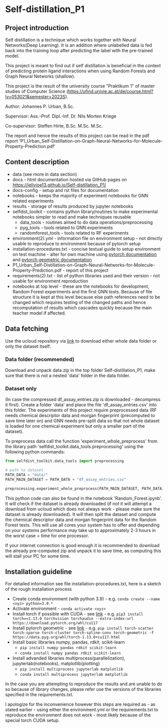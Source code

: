 # Self-distillation_P1

## Project introduction
Self distillation is a technique which works together with Neural Networks(Deep Learning). It is an addition where 
unlabelled data is fed back into the training loop after predicting the label with the pre-trained model.

This project is meant to find out if self distillation is beneficial in the context of predicting protein ligand
interactions when using Random Forests and Graph Neural Networks (shallow).

This project is the result of the university course "Praktikum 1" of master studies of Computer Science 
(https://ufind.univie.ac.at/de/course.html?lv=053021&semester=2023S).


Author: Johannes P. Urban, B.Sc.

Supervisor: Ass.-Prof. Dipl.-Inf. Dr. Nils Morten Kriege

Co-supervisor: Steffen Hirte, B.Sc. M.Sc. M.Sc.

The report and hence the results of this project can be read in the pdf report 
'P1_Urban_Self-Distillation-on-Graph-Neural-Networks-for-Molecule-Property-Prediction.pdf'

## Content description
- data (see more in data section)
- docs - html documentation hosted via GitHub pages on https://jellyjoe13.github.io/Self-distillation_P1/
- docs-config - setup and rst files for documentation
- notebooks - keeps the majority of experiment notebooks for GNN related experiments
- results - storage of results produced by jupyter notebooks
- selfdist_toolkit - contains python library/routines to make experimental notebooks simpler to read and make techniques reusable
  - data_tools - routines aimed to do data operations/preprocessing
  - pyg_tools - tools related to GNN experiments
  - randomforest_tools - tools related to RF experiments 
- environment(2).yml - information file on environment setup - not directly usable to reproduce to environment because of pytorch setup 
- installation-procedures.txt - concise textual guide to setup environment on test machine - alter for own machine using 
  [pytorch documentation](https://pytorch.org/get-started/locally/) and [pytorch geometric documentation](https://pytorch-geometric.readthedocs.io/en/latest/install/installation.html)
- P1_Urban_Self-Distillation-on-Graph-Neural-Networks-for-Molecule-Property-Prediction.pdf - report of this project
- requirements(2).txt - list of python libraries used and their version - not usable for environment reproduction
- notebooks at top level - these are the notebooks for development, Random Forest experiments and the first GNN tests.
Because of file structure it is kept at this level because else path references need to be changed which requires
testing of the changed paths and hence recomputation of results which cascades quickly because the main teacher model
if affected.

## Data fetching
Use the ucloud repository via [link](https://ucloud.univie.ac.at/index.php/s/XcnZ8q13sqQgraT) to download either whole 
data folder or only the dataset itself:

### Data folder (recommended)
Download and unpack data.zip in the top folder Self-distillation_P1, make sure that there is not a nested 'data' folder
in the data folder.

### Dataset only
(In case the compressed df_assay_entries.zip is downloaded - decompress it first).
Create a folder 'data' and place the file 'df_assay_entries.csv' into this folder. The experiments of this project 
require preprocessed data (RF needs chemical descriptor data and morgan fingerprint (precomputed to save time later on)
and GNN needs pre-split data so that not whole dataset is loaded for one chemical experiment but only a smaller part of
the dataset).

To preprocess data call the function 'experiment_whole_preprocess' from the library path 
'selfdist_toolkit.data_tools.preprocessing' using the following python commands:
```python
from selfdist_toolkit.data_tools import preprocessing

# path to dataset
PATH_DATA = "data/"
PATH_MAIN_DATASET = PATH_DATA + "df_assay_entries.csv"

preprocessing.experiment_whole_preprocess(PATH_MAIN_DATASET, PATH_DATA)
```
This python code can also be found in the notebook 'Random_Forest.ipynb'. It will check if the dataset is already
downloaded (if not it will attempt a download from ucloud which does not always work - please make sure the dataset is
already downloaded). It will then split the dataset and compute the chemical descriptor data and morgan fingerprint data
for the Random Forest tests. This will use all cores your system has to offer and depending on your systems performance
may take up to approximately 2-3 hours in the worst case = time for one processor.

If your internet connection is good enough it is recommended to download the already pre-computed zip and unpack it to 
save time, as computing this will stall your PC for some time.

## Installation guideline
For detailed information see file installation-procedures.txt, here is a sketch of the rough installation process
- Create conda environment (with python 3.9) - e.g. ```conda create --name <xyz> python=3.9.*```
- Activate environment - ```conda activate <xyz>```
- Install torch if possible with CUDA - see [link](https://pytorch.org/get-started/locally/) - e.g. ```pip3 install torch==1.13.0 torchvision torchaudio --extra-index-url https://download.pytorch.org/whl/cu117```
- Install pytorch geometric - see [link](https://pytorch-geometric.readthedocs.io/en/latest/install/installation.html) - e.g. ```pip install torch-scatter torch-sparse torch-cluster torch-spline-conv torch-geometric -f https://data.pyg.org/whl/torch-1.13.0+cu117.html```
- Install basic libraries numpy, pandas, rdkit, scikit-learn
  - ```pip install numpy pandas rdkit scikit-learn```
  - ```conda install numpy pandas rdkit scikit-learn```
- Install advanded libraries multiprocess(parallelization), jupyterlab(notebooks), matplotlib(plotting)
  - ```pip install multiprocess jupyterlab matplotlib```
  - ```conda install multiprocess jupyterlab matplotlib```

In the case you are attempting to reproduce the results and are unable to do so because of library changes, please refer
use the versions of the libraries specified in the requirements.txt.

I apologize for the inconvenience however this steps are required as - as stated earlier - using either the
environment.yml or the requirements.txt to reproduce the environment does not work - most likely because of the special
torch CUDA setup.